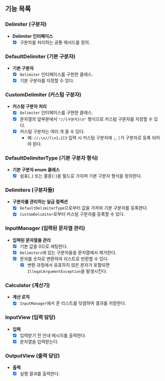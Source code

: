 ## 기능 목록

### Delimiter (구분자)
* **Delimiter 인터페이스**
  * [x] 구분자를 처리하는 공통 메서드를 정의.

### DefaultDelimiter (기본 구분자)
* **기본 구분자**
  * [x] `Delimiter` 인터페이스를 구현한 클래스.
  * [x] 기본 구분자를 지정할 수 있다.

### CustomDelimiter (커스텀 구분자)
* **커스텀 구분자 처리**
  * [x] `Delimiter` 인터페이스를 구현한 클래스.
  * [x] 문자열의 앞부분에서 `"//{구분자}\n"` 형식으로 커스텀 구분자를 지정할 수 있다.
  * [x] 커스텀 구분자는 여러 개 올 수 있다.
    * 예: `//;\n//[\n1;2[3` 입력 시 커스텀 구분자에 `;`, `[`가 구분자로 등록 되어야 된다.

### DefaultDelimiterType (기본 구분자 형식)
* **기본 구분자 enum 클래스**
  * [x] 쉼표(`,`) 또는 콜론(`:`)을 필드로 가지며 기본 구분자 형식을 정의한다.

### Delimiters (구분자들)
* **구분자를 관리하는 일급 컬렉션**
  * [x] `DefaultDelimiterType`으로부터 값을 가져와 기본 구분자를 등록한다.
  * [x] `CustomDelimiter`로부터 커스텀 구분자를 등록할 수 있다.

### InputManager (입력된 문자열 관리)
* **입력된 문자열을 관리**
  * [x] 기본 값을 0으로 세팅한다.
  * [x] `Delimiters`에 있는 구분자들을 문자열에서 제거한다.
  * [x] 문자를 숫자로 변환하여 리스트로 반환할 수 있다.
    * [x] 변환 과정에서 유효하지 않은 문자가 포함되면 `IllegalArgumentException`을 발생시킨다.

### Calculator (계산기)
* **계산 로직**
  * [x] `InputManager`에서 준 리스트를 덧셈하여 결과를 저장한다.

### InputView (입력 담당)
* **입력**
  * [x] 입력받기 전 안내 메시지를 출력한다.
  * [x] 문자열을 입력받는다.

### OutputView (출력 담당)
* **출력**
  * [x] 실행 결과를 출력한다.